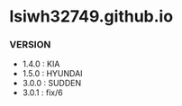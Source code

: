 # lsiwh32749.github.io

### VERSION
-  1.4.0 : KIA
-  1.5.0 : HYUNDAI
-  3.0.0 : SUDDEN
-  3.0.1 : fix/6


